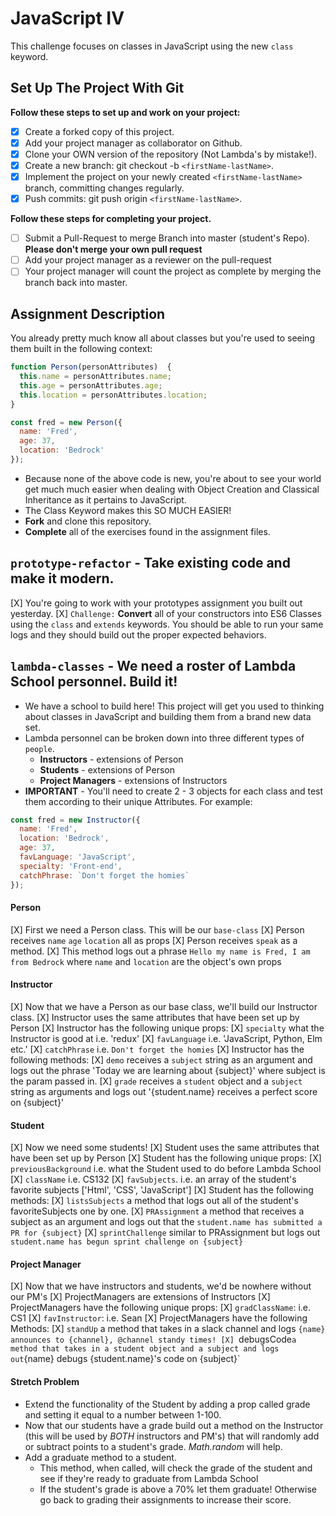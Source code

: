 # JavaScript IV

This challenge focuses on classes in JavaScript using the new `class` keyword.

## Set Up The Project With Git

**Follow these steps to set up and work on your project:**

* [X] Create a forked copy of this project.
* [X] Add your project manager as collaborator on Github.
* [X] Clone your OWN version of the repository (Not Lambda's by mistake!).
* [X] Create a new branch: git checkout -b `<firstName-lastName>`.
* [X] Implement the project on your newly created `<firstName-lastName>` branch, committing changes regularly.
* [X] Push commits: git push origin `<firstName-lastName>`.

**Follow these steps for completing your project.**

* [ ] Submit a Pull-Request to merge <firstName-lastName> Branch into master (student's  Repo). **Please don't merge your own pull request**
* [ ] Add your project manager as a reviewer on the pull-request
* [ ] Your project manager will count the project as complete by merging the branch back into master.

## Assignment Description

You already pretty much know all about classes but you're used to seeing them built in the following context:

```js
function Person(personAttributes)  {
  this.name = personAttributes.name;
  this.age = personAttributes.age;
  this.location = personAttributes.location;
}

const fred = new Person({
  name: 'Fred',
  age: 37,
  location: 'Bedrock'
});
```

* Because none of the above code is new, you're about to see your world get much much easier when dealing with Object Creation and Classical Inheritance as it pertains to JavaScript.
* The Class Keyword makes this SO MUCH EASIER!
* **Fork** and clone this repository.
* **Complete** all of the exercises found in the assignment files.

## `prototype-refactor` - Take existing code and make it modern.

[X] You're going to work with your prototypes assignment you built out yesterday.
[X] `Challenge:` **Convert** all of your constructors into ES6 Classes using the `class` and `extends` keywords. You should be able to run your same logs and they should build out the proper expected behaviors.

## `lambda-classes` - We need a roster of Lambda School personnel. Build it!

* We have a school to build here! This project will get you used to thinking about classes in JavaScript and building them from a brand new data set.
* Lambda personnel can be broken down into three different types of `people`.
  * **Instructors** - extensions of Person
  * **Students** - extensions of Person
  * **Project Managers** - extensions of Instructors
* **IMPORTANT** - You'll need to create 2 - 3 objects for each class and test them according to their unique Attributes. For example:

```js
const fred = new Instructor({
  name: 'Fred',
  location: 'Bedrock',
  age: 37,
  favLanguage: 'JavaScript',
  specialty: 'Front-end',
  catchPhrase: `Don't forget the homies`
});
```

#### Person

[X] First we need a Person class. This will be our `base-class`
[X] Person receives `name` `age` `location` all as props
[X] Person receives `speak` as a method.
[X] This method logs out a phrase `Hello my name is Fred, I am from Bedrock` where `name` and `location` are the object's own props

#### Instructor

[X] Now that we have a Person as our base class, we'll build our Instructor class.
[X] Instructor uses the same attributes that have been set up by Person
[X] Instructor has the following unique props:
  [X] `specialty` what the Instructor is good at i.e. 'redux'
  [X] `favLanguage` i.e. 'JavaScript, Python, Elm etc.'
  [X] `catchPhrase` i.e. `Don't forget the homies`
[X] Instructor has the following methods:
  [X] `demo` receives a `subject` string as an argument and logs out the phrase 'Today we are learning about {subject}' where subject is the param passed in.
  [X] `grade` receives a `student` object and a `subject` string as arguments and logs out '{student.name} receives a perfect score on {subject}'

#### Student

[X] Now we need some students!
[X] Student uses the same attributes that have been set up by Person
[X] Student has the following unique props:
  [X] `previousBackground` i.e. what the Student used to do before Lambda School
  [X] `className` i.e. CS132
  [X] `favSubjects`. i.e. an array of the student's favorite subjects ['Html', 'CSS', 'JavaScript']
[X] Student has the following methods:
  [X] `listsSubjects` a method that logs out all of the student's favoriteSubjects one by one.
  [X] `PRAssignment` a method that receives a subject as an argument and logs out that the `student.name has submitted a PR for {subject}`
  [X] `sprintChallenge` similar to PRAssignment but logs out `student.name has begun sprint challenge on {subject}`

#### Project Manager

[X] Now that we have instructors and students, we'd be nowhere without our PM's
[X] ProjectManagers are extensions of Instructors
[X] ProjectManagers have the following unique props:
  [X] `gradClassName`: i.e. CS1
  [X] `favInstructor`: i.e. Sean
[X] ProjectManagers have the following Methods:
  [X] `standUp` a method that takes in a slack channel and logs `{name} announces to {channel}, @channel standy times!​​​​​
  [X] `debugsCode` a method that takes in a student object and a subject and logs out `{name} debugs {student.name}'s code on {subject}`

#### Stretch Problem

* Extend the functionality of the Student by adding a prop called grade and setting it equal to a number between 1-100.
* Now that our students have a grade build out a method on the Instructor (this will be used by _BOTH_ instructors and PM's) that will randomly add or subtract points to a student's grade. _Math.random_ will help.
* Add a graduate method to a student.
  * This method, when called, will check the grade of the student and see if they're ready to graduate from Lambda School
  * If the student's grade is above a 70% let them graduate! Otherwise go back to grading their assignments to increase their score.
